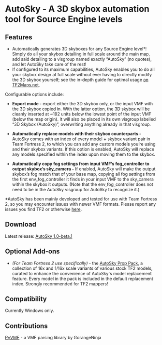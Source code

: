 # AutoSky ⁠- A 3D skybox automation tool for Source Engine levels

## Features

* Automatically generates 3D skyboxes for any Source Engine level*! Simply do all your skybox detailing in full scale around the main map, add said detailing to a visgroup named exactly “AutoSky” (no quotes), and let AutoSky take care of the rest!
* If configured to its maximum capabilities, AutoSky enables you to do all your skybox design at full scale without ever having to directly modify the 3D skybox yourself; see the in-depth guide for optimal usage [on TF2Maps.net](https://tf2maps.net/threads/resource-guide-streamlining-your-3d-skybox-design-management-workflow-with-autosky.41988).

Configurable options include:

* __Export mode -__ export either the 3D skybox only, or the input VMF with the 3D skybox copied in. With the latter option, the 3D skybox will be cleanly inserted at ~192 units below the lowest point of the input VMF (below the map origin). It will also be placed in its own visgroup labelled “3D Skybox (AutoSky)”, overwriting anything already in that visgroup.

* __Automatically replace models with their skybox counterparts -__ AutoSky comes with an index of every model + skybox variant pair in Team Fortress 2, to which you can add any custom models you’re using and their skybox variants. If this option is enabled, AutoSky will replace any models specified within the index upon moving them to the skybox.

* __Automatically copy fog settings from input VMF’s fog_controller to output skybox’s sky_camera -__ If enabled, AutoSky will make the output skybox’s fog match that of your base map, copying all fog settings from the first env_fog_controller it finds in your input VMF to the sky_camera within the skybox it outputs. (Note that the env_fog_controller does not need to be in the AutoSky visgroup for AutoSky to recognize it.)

*AutoSky has been mainly developed and tested for use with Team Fortress 2, so you may encounter issues with newer VMF formats. Please report any issues you find TF2 or otherwise [here](https://github.com/Sweepertank/AutoSky/issues).

## Download

Latest release: [AutoSky 1.0-beta.1](https://github.com/Sweepertank/AutoSky/releases/tag/v1.0-beta.1)

## Optional Add-ons

* _(For Team Fortress 2 use specifically)_ - the [AutoSky Prop Pack](https://tf2maps.net/threads/autosky-prop-pack.41989/), a collection of 16x and 1/16x scale variants of various stock TF2 models, curated to enhance the convenience of AutoSky's model replacement feature. Every model in the pack is included in the default replacement index. Strongly recommended for TF2 mappers!

## Compatibility

Currently Windows only.

## Contributions

[PyVMF](https://github.com/GorangeNinja/PyVMF) - a VMF parsing library by GorangeNinja
